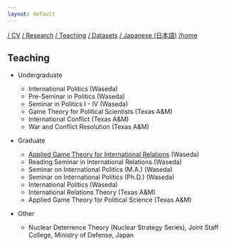 ```yaml
---
layout: default
---
```


[/ CV](https://www.dropbox.com/scl/fi/jhus532e3r914euxvokpm/kurizaki-cv.pdf) [/ Research](http://www.f.waseda.jp/kurizaki/research.html) [/ Teaching](./teaching.md) [/ Datasets](http://www.f.waseda.jp/kurizaki/data.html) [/ Japanese (日本語)](https://skurizaki.github.io/jpn/) [/home](./home.html)

## Teaching
- Undergraduate
  - International Politics  (Waseda)
  - Pre-Seminar in Politics  (Waseda)
  - Seminar in Politics I - IV (Waseda)
  - Game Theory for Political Scientists (Texas A&M)
  - International Conflict (Texas A&M)
  - War and Conflict Resolution (Texas A&M)

- Graduate
  - [Applied Game Theory for International Relations](./applied-gt.md) (Waseda)
  - Reading Seminar in International Relations (Waseda)
  - Seminar on International Politics (M.A.) (Waseda) 
  - Seminar on International Politics (Ph.D.) (Waseda)
  - International Politics (Waseda)
  - International Relations Theory (Texas A&M)
  - Applied Game Theory for Political Science (Texas A&M)

- Other
  - Nuclear Deterrence Theory (Nuclear Strategy Series), Joint Staff College, Ministry of Defense, Japan

